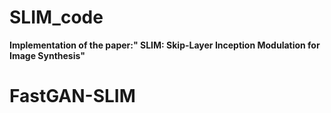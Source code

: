 # SLIM_code

**Implementation of the paper:" SLIM: Skip-Layer Inception Modulation for Image Synthesis"**

# FastGAN-SLIM




